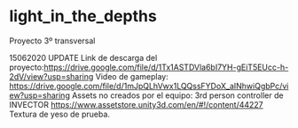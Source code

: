 # light_in_the_depths
Proyecto 3º transversal

15062020 UPDATE
Link de descarga del proyecto:https://drive.google.com/file/d/1Tx1ASTDVla6bI7YH-gEiT5EUcc-h-2dV/view?usp=sharing
Video de gameplay: https://drive.google.com/file/d/1mJpQLhVwx1LQQssFYDoX_aINhwiQgbPc/view?usp=sharing
Assets no creados por el equipo: 3rd person controller de INVECTOR https://www.assetstore.unity3d.com/en/#!/content/44227
                                  Textura de yeso de prueba.
